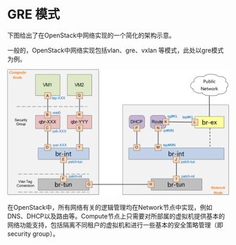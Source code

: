 # GRE 模式
下图给出了在OpenStack中网络实现的一个简化的架构示意。

一般的，OpenStack中网络实现包括vlan、gre、vxlan 等模式，此处以gre模式为例。

![网络基本架构](../images/basic_arch_gre.png)

在OpenStack中，所有网络有关的逻辑管理均在Network节点中实现，例如DNS、DHCP以及路由等。Compute节点上只需要对所部属的虚拟机提供基本的网络功能支持，包括隔离不同租户的虚拟机和进行一些基本的安全策略管理（即security group）。
